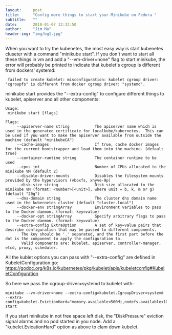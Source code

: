 ```yaml
---
layout:     post
title:      "Config more things to start your Minikube on Fedora "
subtitle:   ""
date:       2018-01-07 12:32:50
author:     "Jim Ma"
header-img: "img/bg1.jpg"
---
```

When you want to try the kubenetes, the most easy way is start kubenetes cluseter with a command "minikube start". If you don't want to start all these things in vm and add a "--vm-driver=none" flag to start minikube, the error will probably be printed to indicate that kubelet's cgroup is different from dockers' systemd:

```
 failed to create kubelet: misconfiguration: kubelet cgroup driver: "cgroupfs" is different from docker cgroup driver: "systemd".
 ```

 minikube start provides the "--extra-config" to configure different things to kubelet, apiserver and all other components:

 ```
Usage:
  minikube start [flags]

Flags:
      --apiserver-name string           The apiserver name which is used in the generated certificate for localkube/kubernetes.  This can be used if you want to make the apiserver available from outside the machine (default "minikubeCA")
      --cache-images                    If true, cache docker images for the current bootstrapper and load them into the machine. (default true)
      --container-runtime string        The container runtime to be used
      --cpus int                        Number of CPUs allocated to the minikube VM (default 2)
      --disable-driver-mounts           Disables the filesystem mounts provided by the hypervisors (vboxfs, xhyve-9p)
      --disk-size string                Disk size allocated to the minikube VM (format: <number>[<unit>], where unit = b, k, m or g) (default "20g")
      --dns-domain string               The cluster dns domain name used in the kubernetes cluster (default "cluster.local")
      --docker-env stringArray          Environment variables to pass to the Docker daemon. (format: key=value)
      --docker-opt stringArray          Specify arbitrary flags to pass to the Docker daemon. (format: key=value)
      --extra-config ExtraOption        A set of key=value pairs that describe configuration that may be passed to different components.
		The key should be '.' separated, and the first part before the dot is the component to apply the configuration to.
		Valid components are: kubelet, apiserver, controller-manager, etcd, proxy, scheduler.
```

All the kublet options you can pass with "--extra-config" are defined in KubeletConfiguration.go:
https://godoc.org/k8s.io/kubernetes/pkg/kubelet/apis/kubeletconfig#KubeletConfiguration

So here we pass the cgroup-driver=systemd to kubelet with:

```
minikube --vm-driver=none --extra-config=kubelet.CgroupDriver=systemd --extra-config=kubelet.EvictionHard="memory.available<500Mi,nodefs.available<100Mi,imagefs.available<100Mi" start
```

If you start minikube in not free space left disk, the "DiskPressure" eviction signal alarms and no pod started in you node. Add a "kubelet.EvicationHard" option as above to clam down kubelet.   
